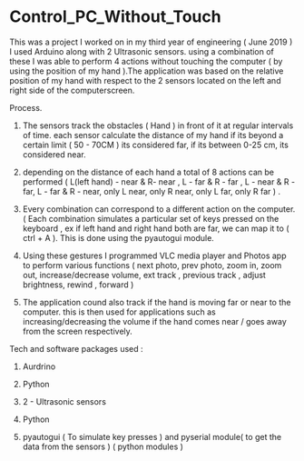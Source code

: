 # Control_PC_Without_Touch
This was a project I worked on in my third year of engineering ( June 2019 ) I used Arduino along with 2 Ultrasonic sensors. using a combination of these I was able to perform 4 actions without touching the computer ( by using the position of my hand ).The application was based on the relative position of my hand with respect to the 2 sensors located on the left and right side of the computerscreen. 

Process. 

1. The sensors track the obstacles ( Hand ) in front of it at regular intervals of time. each sensor calculate the distance of my hand if its beyond a certain limit ( 50 - 70CM ) its considered far, if its between 0-25 cm, its considered near.

2. depending on the distance of each hand a total of 8 actions can be performed ( L(left hand) - near & R- near , L - far & R - far , L - near & R - far, L - far & R - near, only L  near, only R near, only L far, only R far ) . 

3. Every combination can correspond to a different action on the computer. ( Each combination simulates a particular set of keys pressed on the keyboard , ex if left hand and right hand both are far, we can map it to ( ctrl + A ). This is done using the pyautogui module. 

4. Using these gestures I programmed VLC media player and Photos app to perform various functions ( next photo, prev photo, zoom in, zoom out, increase/decrease volume, ext track , previous track , adjust brightness, rewind , forward )

5. The application cound also track if the hand is moving far or near to the computer. this is then used for applications such as increasing/decreasing the volume if the hand comes near / goes away from the screen respectively. 

Tech and software packages used : 

1. Aurdrino

2. Python

3. 2 - Ultrasonic sensors

4. Python

5. pyautogui ( To simulate key presses ) and pyserial module( to get the data from the sensors ) ( python modules ) 

